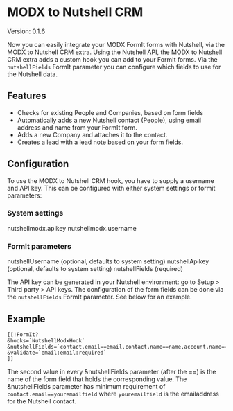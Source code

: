 # MODX to Nutshell CRM #

Version: 0.1.6

Now you can easily integrate your MODX FormIt forms with Nutshell, via the MODX to Nutshell CRM extra.
Using the Nutshell API, the MODX to Nutshell CRM extra adds a custom hook you can add to your FormIt forms.
Via the `nutshellFields` FormIt parameter you can configure which fields to use for the Nutshell data.


## Features ##
- Checks for existing People and Companies, based on form fields
- Automatically adds a new Nutshell contact (People), using email address and name from your FormIt form.
- Adds a new Company and attaches it to the contact.
- Creates a lead with a lead note based on your form fields.


## Configuration ##
To use the MODX to Nutshell CRM hook, you have to supply a username and API key. This can be configured with either system settings or formit parameters:

### System settings ###
nutshellmodx.apikey
nutshellmodx.username

### FormIt parameters ###
nutshellUsername (optional, defaults to system setting)
nutshellApikey (optional, defaults to system setting)
nutshellFields (required)

The API key can be generated in your Nutshell environment: go to Setup > Third party > API keys.
The configuration of the form fields can be done via the `nutshellFields` FormIt parameter. See below for an example.


## Example ##
~~~~
[[!FormIt?
&hooks=`NutshellModxHook`
&nutshellFields=`contact.email==email,contact.name==name,account.name==company,lead.note==message`
&validate=`email:email:required`
]]
~~~~

The second value in every &nutshellFields parameter (after the ==) is the name of the form field that holds the corresponding value.
The &nutshellFields parameter has minimum requirement of `contact.email==youremailfield` where `youremailfield` is the emailaddress for the Nutshell contact.